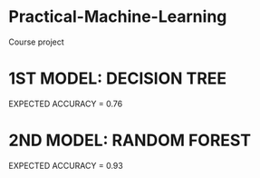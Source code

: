 # Practical-Machine-Learning
Course project

# 1ST MODEL: DECISION TREE
EXPECTED ACCURACY = 0.76

# 2ND MODEL: RANDOM FOREST
EXPECTED ACCURACY = 0.93
